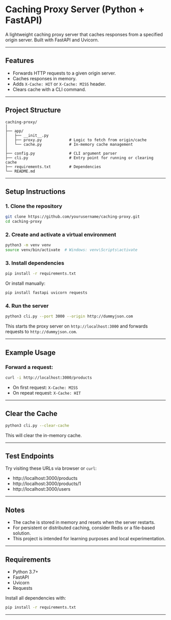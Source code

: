 # Caching Proxy Server (Python + FastAPI)

A lightweight caching proxy server that caches responses from a specified origin server. Built with FastAPI and Uvicorn.

---

## Features

- Forwards HTTP requests to a given origin server.
- Caches responses in memory.
- Adds `X-Cache: HIT` or `X-Cache: MISS` header.
- Clears cache with a CLI command.

---

## Project Structure

```
caching-proxy/
│
├── app/
│   ├── __init__.py
│   ├── proxy.py            # Logic to fetch from origin/cache
│   └── cache.py            # In-memory cache management
│
├── config.py               # CLI argument parser
├── cli.py                  # Entry point for running or clearing cache
├── requirements.txt        # Dependencies
└── README.md
```

---

## Setup Instructions

### 1. Clone the repository

```bash
git clone https://github.com/yourusername/caching-proxy.git
cd caching-proxy
```

### 2. Create and activate a virtual environment

```bash
python3 -m venv venv
source venv/bin/activate  # Windows: venv\Scripts\activate
```

### 3. Install dependencies

```bash
pip install -r requirements.txt
```

Or install manually:

```bash
pip install fastapi uvicorn requests
```

### 4. Run the server

```bash
python3 cli.py --port 3000 --origin http://dummyjson.com
```

This starts the proxy server on `http://localhost:3000` and forwards requests to `http://dummyjson.com`.

---

## Example Usage

### Forward a request:

```bash
curl -i http://localhost:3000/products
```

- On first request: `X-Cache: MISS`
- On repeat request: `X-Cache: HIT`

---

## Clear the Cache

```bash
python3 cli.py --clear-cache
```

This will clear the in-memory cache.

---

## Test Endpoints

Try visiting these URLs via browser or `curl`:

- http://localhost:3000/products
- http://localhost:3000/products/1
- http://localhost:3000/users

---

## Notes

- The cache is stored in memory and resets when the server restarts.
- For persistent or distributed caching, consider Redis or a file-based solution.
- This project is intended for learning purposes and local experimentation.

---

## Requirements

- Python 3.7+
- FastAPI
- Uvicorn
- Requests

Install all dependencies with:

```bash
pip install -r requirements.txt
```

---

